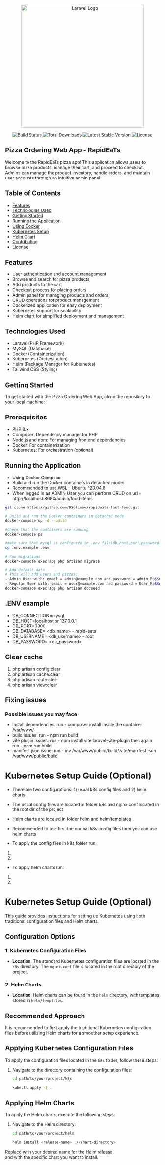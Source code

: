 <p align="center"><a href="https://laravel.com" target="_blank"><img src="https://raw.githubusercontent.com/laravel/art/master/logo-lockup/5%20SVG/2%20CMYK/1%20Full%20Color/laravel-logolockup-cmyk-red.svg" width="400" alt="Laravel Logo"></a></p>

<p align="center">
<a href="https://github.com/laravel/framework/actions"><img src="https://github.com/laravel/framework/workflows/tests/badge.svg" alt="Build Status"></a>
<a href="https://packagist.org/packages/laravel/framework"><img src="https://img.shields.io/packagist/dt/laravel/framework" alt="Total Downloads"></a>
<a href="https://packagist.org/packages/laravel/framework"><img src="https://img.shields.io/packagist/v/laravel/framework" alt="Latest Stable Version"></a>
<a href="https://packagist.org/packages/laravel/framework"><img src="https://img.shields.io/packagist/l/laravel/framework" alt="License"></a>
</p>

## Pizza Ordering Web App - RapidEaTs

Welcome to the RapidEaTs pizza app! This application allows users to browse pizza products, manage their cart, and proceed to checkout. Admins can manage the product inventory, handle orders, and maintain user accounts through an intuitive admin panel.

## Table of Contents

- [Features](#features)
- [Technologies Used](#technologies-used)
- [Getting Started](#getting-started)
- [Running the Application](#running-the-application)
- [Using Docker](#using-docker)
- [Kubernetes Setup](#kubernetes-setup)
- [Helm Chart](#helm-chart)
- [Contributing](#contributing)
- [License](#license)

## Features

- User authentication and account management
- Browse and search for pizza products
- Add products to the cart
- Checkout process for placing orders
- Admin panel for managing products and orders
- CRUD operations for product management
- Dockerized application for easy deployment
- Kubernetes support for scalability
- Helm chart for simplified deployment and management

## Technologies Used

- Laravel (PHP Framework)
- MySQL (Database)
- Docker (Containerization)
- Kubernetes (Orchestration)
- Helm (Package Manager for Kubernetes)
- Tailwind CSS (Styling)

## Getting Started

To get started with the Pizza Ordering Web App, clone the repository to your local machine:

## Prerequisites
- PHP 8.x
- Composer: Dependency manager for PHP
- Node.js and npm: For managing frontend dependencies
- Docker: For containerization
- Kubernetes: For orchestration (optional)

## Running the Application

- Using Docker Compose
- Build and run the Docker containers in detached mode:
- Recommended to use WSL - Ubuntu ^20.04.6 
- When logged in as ADMIN User you can perform CRUD on url = http://localhost:8080/admin/food-items

```bash
git clone https://github.com/DSelimov/rapideats-fast-food.git

# Build and run the Docker containers in detached mode
docker-compose up -d --build

#Check that the containers are running
docker-compose ps

#make sure that mysql is configured in .env file(db,host,port,password)
cp .env.example .env 

# Run migrations
docker-compose exec app php artisan migrate

# Add default data
# This will add users and pizzas:
- Admin User with: email = admin@example.com and password = Admin_Pa$$word;
- Regular User with: email = user@example.com and password = User_Pa$$word;
docker-compsoe exec app php artisan db:seed

```

## .ENV example
- DB_CONNECTION=mysql
- DB_HOST=localhost or 127.0.0.1
- DB_PORT=3306
- DB_DATABASE= <db_name> - rapid-eats
- DB_USERNAME= <db_username> - root
- DB_PASSWORD= <db_password>

## Clear cache

1) php artisan config:clear
2) php artisan cache:clear
3) php artisan route:clear
4) php artisan view:clear


## Fixing issues

### Possible issues you may face

- install dependencies: run - composer install inside the container /var/www/
- build issues: run - npm run build
- vite plugin issues: run - npm install vite laravel-vite-plugin then again run - npm run build
- manifest.json issue: run  - mv /var/www/public/build/.vite/manifest.json /var/www/public/build


# Kubernetes Setup Guide (Optional)

- There are two configurations: 1) usual k8s config files and 2) helm charts
- The usual config files are located in folder k8s and nginx.conf located in the root dir of the project
- Helm charts are located in folder helm and helm/templates 

- Recommended to use first the normal k8s config files then you can use helm charts 

- To apply the config files in k8s folder run: 
1)  
2) 

- To apply helm charts run:
1) 
2) 


# Kubernetes Setup Guide (Optional)

This guide provides instructions for setting up Kubernetes using both traditional configuration files and Helm charts.

## Configuration Options

### 1. Kubernetes Configuration Files

- **Location**: The standard Kubernetes configuration files are located in the `k8s` directory. The `nginx.conf` file is located in the root directory of the project.

### 2. Helm Charts

- **Location**: Helm charts can be found in the `helm` directory, with templates stored in `helm/templates`.

## Recommended Approach

It is recommended to first apply the traditional Kubernetes configuration files before utilizing Helm charts for a smoother setup experience.

## Applying Kubernetes Configuration Files

To apply the configuration files located in the `k8s` folder, follow these steps:

1. Navigate to the directory containing the configuration files:
   ```bash
   cd path/to/your/project/k8s
   
   kubectl apply -f .

## Applying Helm Charts

To apply the Helm charts, execute the following steps:

1. Navigate to the Helm directory:

   ```bash
   cd path/to/your/project/helm
       
   helm install <release-name> ./<chart-directory>

Replace <release-name> with your desired name for the Helm release <br> 
and <chart-directory> with the specific chart you want to install.

